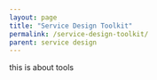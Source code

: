 ```yaml
---
layout: page
title: "Service Design Toolkit"
permalink: /service-design-toolkit/
parent: service design
---
```


this is about tools